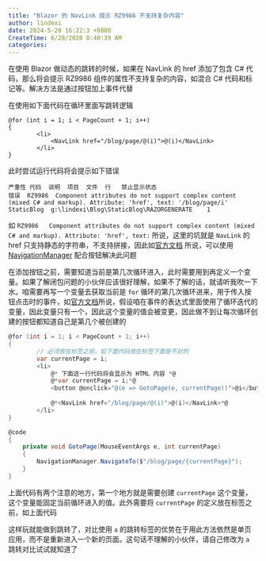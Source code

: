 ```yaml
---
title: "Blazor 的 NavLink 提示 RZ9986 不支持复杂内容"
author: lindexi
date: 2024-5-20 16:22:3 +0800
CreateTime: 6/28/2020 8:40:39 AM
categories: 
---
```


在使用 Blazor 做动态的跳转的时候，如果在 NavLink 的 href 添加了包含 C# 代码，那么将会提示 RZ9986 组件的属性不支持复杂的内容，如混合 C# 代码和标记等。解决方法是通过按钮加上事件代替

<!--more-->


<!-- CreateTime:6/28/2020 8:40:39 AM -->



在使用如下面代码在循环里面写跳转逻辑

```
@for (int i = 1; i < PageCount + 1; i++)
{
        <li>
            <NavLink href="/blog/page/@(i)">@(i)</NavLink>
        </li>
}
```

此时尝试运行代码将会提示如下错误

```
严重性	代码	说明	项目	文件	行	禁止显示状态
错误	RZ9986	Component attributes do not support complex content (mixed C# and markup). Attribute: 'href', text: '/blog/page/i'	StaticBlog	g:\lindexi\Blog\StaticBlog\RAZORGENERATE	1	
```

如 `RZ9986	Component attributes do not support complex content (mixed C# and markup). Attribute: 'href', text:` 所说，这里的坑就是 `NavLink` 的 href 只支持静态的字符串，不支持拼接，因此如[官方文档](https://docs.microsoft.com/zh-CN/aspnet/core/blazor/fundamentals/routing?view=aspnetcore-3.1) 所说，可以使用 [NavigationManager](https://docs.microsoft.com/zh-cn/dotnet/api/microsoft.aspnetcore.components.navigationmanager) 配合按钮解决此问题

在添加按钮之前，需要知道当前是第几次循环进入，此时需要用到再定义一个变量。如果了解闭包问题的小伙伴应该很好理解，如果不了解的话，就请听我吹一下水。咱需要再写一个变量去获取当前是 `for` 循环的第几次循环进来，用于传入按钮点击时的事件，如[官方文档](https://docs.microsoft.com/zh-CN/aspnet/core/blazor/components/event-handling?view=aspnetcore-3.1)所说，假设咱在事件的表达式里面使用了循环迭代的变量，因此变量只有一个，因此这个变量的值会被变更，因此做不到让每次循环创建的按钮都知道自己是第几个被创建的

```csharp
@for (int i = 1; i < PageCount + 1; i++)
{
        // 必须放在标签之前，如下面代码放在标签下面是不对的
        var currentPage = i;
        <li>
            @* 下面这一行代码将会显示为 HTML 内容 *@
            @*var currentPage = i;*@
            <button @onclick="@(e => GotoPage(e, currentPage))">@i</button>
            
            @*<NavLink href="/blog/page/@(i)">@(i)</NavLink>*@
        </li>
}

@code
{
	private void GotoPage(MouseEventArgs e, int currentPage)
    {
        NavigationManager.NavigateTo($"/blog/page/{currentPage}");
    }
}
```

上面代码有两个注意的地方，第一个地方就是需要创建 `currentPage` 这个变量，这个变量能固定当前循环进入的值。此外需要将 `currentPage` 的定义放在标签之前，如上面代码

这样玩就能做到跳转了，对比使用 `a` 的跳转标签的优势在于用此方法依然是单页应用，而不是重新进入一个新的页面。这句话不理解的小伙伴，请自己修改为 `a` 跳转对比试试就知道了

